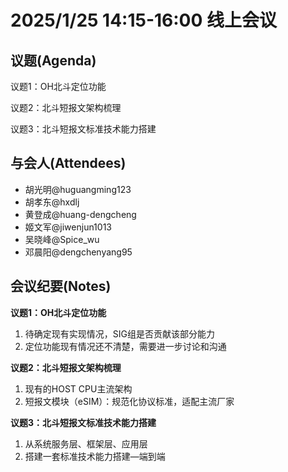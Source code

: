 # 2025/1/25 14:15-16:00 线上会议

## 议题(Agenda)

议题1：OH北斗定位功能

议题2：北斗短报文架构梳理

议题3：北斗短报文标准技术能力搭建

## 与会人(Attendees)

- 胡光明@huguangming123
- 胡孝东@hxdlj
- 黄登成@huang-dengcheng
- 姬文军@jiwenjun1013
- 吴晓峰@Spice_wu
- 邓晨阳@dengchenyang95

## 会议纪要(Notes)

**议题1：OH北斗定位功能**

1. 待确定现有实现情况，SIG组是否贡献该部分能力
2. 定位功能现有情况还不清楚，需要进一步讨论和沟通

**议题2：北斗短报文架构梳理**

1. 现有的HOST CPU主流架构
2. 短报文模块（eSIM）：规范化协议标准，适配主流厂家

**议题3：北斗短报文标准技术能力搭建**

1. 从系统服务层、框架层、应用层
2. 搭建一套标准技术能力搭建—端到端